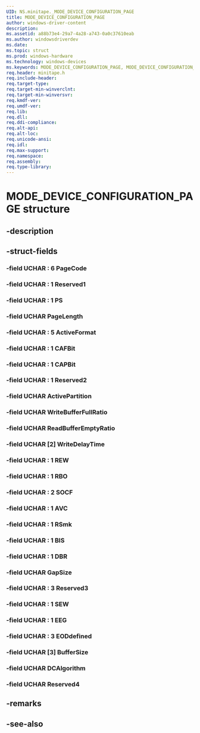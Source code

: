 ```yaml
---
UID: NS.minitape._MODE_DEVICE_CONFIGURATION_PAGE
title: MODE_DEVICE_CONFIGURATION_PAGE
author: windows-driver-content
description: 
ms.assetid: a88b73e4-29a7-4a28-a743-0a0c37610eab
ms.author: windowsdriverdev
ms.date: 
ms.topic: struct
ms.prod: windows-hardware
ms.technology: windows-devices
ms.keywords: MODE_DEVICE_CONFIGURATION_PAGE, MODE_DEVICE_CONFIGURATION_PAGE, *PMODE_DEVICE_CONFIGURATION_PAGE
req.header: minitape.h
req.include-header:
req.target-type:
req.target-min-winverclnt:
req.target-min-winversvr:
req.kmdf-ver:
req.umdf-ver:
req.lib:
req.dll:
req.ddi-compliance:
req.alt-api:
req.alt-loc:
req.unicode-ansi:
req.idl:
req.max-support:
req.namespace:
req.assembly:
req.type-library:
---
```


# MODE_DEVICE_CONFIGURATION_PAGE structure

## -description



## -struct-fields

### -field UCHAR  : 6 PageCode			
 	
### -field UCHAR  : 1 Reserved1			
 	
### -field UCHAR  : 1 PS			
 	
### -field UCHAR PageLength			
 	
### -field UCHAR  : 5 ActiveFormat			
 	
### -field UCHAR  : 1 CAFBit			
 	
### -field UCHAR  : 1 CAPBit			
 	
### -field UCHAR  : 1 Reserved2			
 	
### -field UCHAR ActivePartition			
 	
### -field UCHAR WriteBufferFullRatio			
 	
### -field UCHAR ReadBufferEmptyRatio			
 	
### -field UCHAR [2] WriteDelayTime			
 	
### -field UCHAR  : 1 REW			
 	
### -field UCHAR  : 1 RBO			
 	
### -field UCHAR  : 2 SOCF			
 	
### -field UCHAR  : 1 AVC			
 	
### -field UCHAR  : 1 RSmk			
 	
### -field UCHAR  : 1 BIS			
 	
### -field UCHAR  : 1 DBR			
 	
### -field UCHAR GapSize			
 	
### -field UCHAR  : 3 Reserved3			
 	
### -field UCHAR  : 1 SEW			
 	
### -field UCHAR  : 1 EEG			
 	
### -field UCHAR  : 3 EODdefined			
 	
### -field UCHAR [3] BufferSize			
 	
### -field UCHAR DCAlgorithm			
 	
### -field UCHAR Reserved4			
 	
## -remarks

## -see-also
